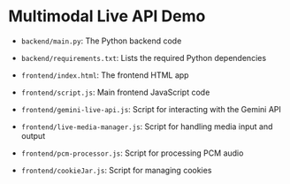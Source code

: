 # Multimodal Live API Demo
- `backend/main.py`: The Python backend code
- `backend/requirements.txt`: Lists the required Python dependencies

- `frontend/index.html`: The frontend HTML app
- `frontend/script.js`: Main frontend JavaScript code
- `frontend/gemini-live-api.js`: Script for interacting with the Gemini API
- `frontend/live-media-manager.js`: Script for handling media input and output
- `frontend/pcm-processor.js`: Script for processing PCM audio
- `frontend/cookieJar.js`: Script for managing cookies


